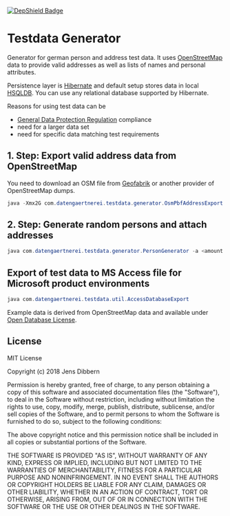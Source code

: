 [![DepShield Badge](https://depshield.sonatype.org/badges/datengaertnerei/testdata/depshield.svg)](https://depshield.github.io)

# Testdata Generator

Generator for german person and address test data. It uses [OpenStreetMap](https://www.openstreetmap.org/) data to provide valid addresses as well as lists of names and personal attributes.

Persistence layer is [Hibernate](http://hibernate.org/orm/) and default setup stores data in local [HSQLDB](http://hsqldb.org/). You can use any relational database supported by Hibernate.

Reasons for using test data can be
* [General Data Protection Regulation](https://eur-lex.europa.eu/legal-content/EN/TXT/?uri=CELEX:32016R0679) compliance
* need for a larger data set
* need for specific data matching test requirements

## 1. Step: Export valid address data from OpenStreetMap

You need to download an OSM file from [Geofabrik](https://download.geofabrik.de/europe.html) or another provider of OpenStreetMap dumps.

```java
java -Xmx2G com.datengaertnerei.testdata.generator.OsmPbfAddressExport -f europe-latest.osm.pbf 

```

## 2. Step: Generate random persons and attach addresses

```java
java com.datengaertnerei.testdata.generator.PersonGenerator -a <amount of test person rows>

```

## Export of test data to MS Access file for Microsoft product environments

```java
java com.datengaertnerei.testdata.util.AccessDatabaseExport 

```

Example data is derived from OpenStreetMap data and available under [Open Database License](https://opendatacommons.org/licenses/odbl/).

## License

MIT License

Copyright (c) 2018 Jens Dibbern

Permission is hereby granted, free of charge, to any person obtaining a copy
of this software and associated documentation files (the "Software"), to deal
in the Software without restriction, including without limitation the rights
to use, copy, modify, merge, publish, distribute, sublicense, and/or sell
copies of the Software, and to permit persons to whom the Software is
furnished to do so, subject to the following conditions:

The above copyright notice and this permission notice shall be included in all
copies or substantial portions of the Software.

THE SOFTWARE IS PROVIDED "AS IS", WITHOUT WARRANTY OF ANY KIND, EXPRESS OR
IMPLIED, INCLUDING BUT NOT LIMITED TO THE WARRANTIES OF MERCHANTABILITY,
FITNESS FOR A PARTICULAR PURPOSE AND NONINFRINGEMENT. IN NO EVENT SHALL THE
AUTHORS OR COPYRIGHT HOLDERS BE LIABLE FOR ANY CLAIM, DAMAGES OR OTHER
LIABILITY, WHETHER IN AN ACTION OF CONTRACT, TORT OR OTHERWISE, ARISING FROM,
OUT OF OR IN CONNECTION WITH THE SOFTWARE OR THE USE OR OTHER DEALINGS IN THE
SOFTWARE.